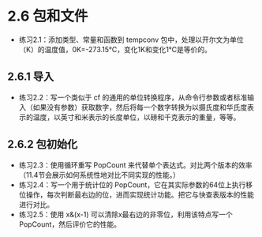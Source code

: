 # 2.6 包和文件
+ 练习2.1：添加类型、常量和函数到 tempconv 包中，处理以开尔文为单位（K）的温度值，0K=-273.15℃，变化1K和变化1℃是等价的。

## 2.6.1 导入
+ 练习2.2：写一个类似于 cf 的通用的单位转换程序，从命令行参数或者标准输入（如果没有参数）获取数字，然后将每一个数字转换为以摄氏度和华氏度表示的温度，以英寸和米表示的长度单位，以磅和千克表示的重量，等等。

## 2.6.2 包初始化
+ 练习2.3：使用循环重写 PopCount 来代替单个表达式。对比两个版本的效率（11.4节会展示如何系统性地对比不同实现的性能。）
+ 练习2.4：写一个用于统计位的 PopCount，它在其实际参数的64位上执行移位操作，每次判断最右边的位，进而实现统计功能。把它与快查表版本的性能进行对比。
+ 练习2.5：使用 x&(x-1) 可以清除x最右边的非零位，利用该特点写一个 PopCount，然后评价它的性能。